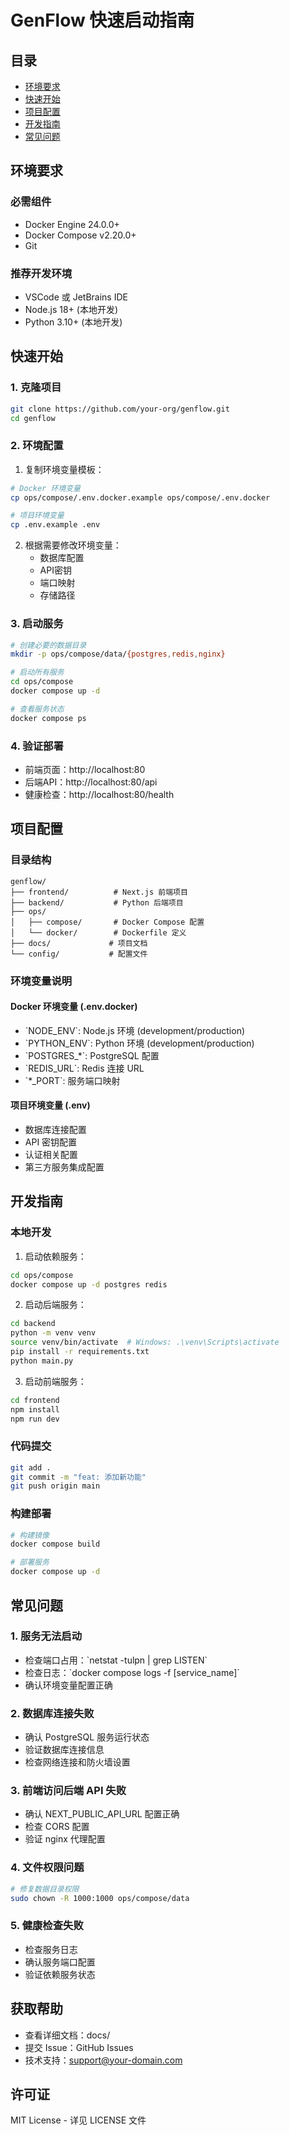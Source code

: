 # GenFlow 快速启动指南

## 目录
- [环境要求](#环境要求)
- [快速开始](#快速开始)
- [项目配置](#项目配置)
- [开发指南](#开发指南)
- [常见问题](#常见问题)

## 环境要求

### 必需组件
- Docker Engine 24.0.0+
- Docker Compose v2.20.0+
- Git

### 推荐开发环境
- VSCode 或 JetBrains IDE
- Node.js 18+ (本地开发)
- Python 3.10+ (本地开发)

## 快速开始

### 1. 克隆项目
```bash
git clone https://github.com/your-org/genflow.git
cd genflow
```

### 2. 环境配置
1. 复制环境变量模板：
```bash
# Docker 环境变量
cp ops/compose/.env.docker.example ops/compose/.env.docker

# 项目环境变量
cp .env.example .env
```

2. 根据需要修改环境变量：
   - 数据库配置
   - API密钥
   - 端口映射
   - 存储路径

### 3. 启动服务
```bash
# 创建必要的数据目录
mkdir -p ops/compose/data/{postgres,redis,nginx}

# 启动所有服务
cd ops/compose
docker compose up -d

# 查看服务状态
docker compose ps
```

### 4. 验证部署
- 前端页面：http://localhost:80
- 后端API：http://localhost:80/api
- 健康检查：http://localhost:80/health

## 项目配置

### 目录结构
```
genflow/
├── frontend/          # Next.js 前端项目
├── backend/           # Python 后端项目
├── ops/              
│   ├── compose/       # Docker Compose 配置
│   └── docker/        # Dockerfile 定义
├── docs/             # 项目文档
└── config/           # 配置文件
```

### 环境变量说明

#### Docker 环境变量 (.env.docker)
- \`NODE_ENV\`: Node.js 环境 (development/production)
- \`PYTHON_ENV\`: Python 环境 (development/production)
- \`POSTGRES_*\`: PostgreSQL 配置
- \`REDIS_URL\`: Redis 连接 URL
- \`*_PORT\`: 服务端口映射

#### 项目环境变量 (.env)
- 数据库连接配置
- API 密钥配置
- 认证相关配置
- 第三方服务集成配置

## 开发指南

### 本地开发
1. 启动依赖服务：
```bash
cd ops/compose
docker compose up -d postgres redis
```

2. 启动后端服务：
```bash
cd backend
python -m venv venv
source venv/bin/activate  # Windows: .\venv\Scripts\activate
pip install -r requirements.txt
python main.py
```

3. 启动前端服务：
```bash
cd frontend
npm install
npm run dev
```

### 代码提交
```bash
git add .
git commit -m "feat: 添加新功能"
git push origin main
```

### 构建部署
```bash
# 构建镜像
docker compose build

# 部署服务
docker compose up -d
```

## 常见问题

### 1. 服务无法启动
- 检查端口占用：\`netstat -tulpn | grep LISTEN\`
- 检查日志：\`docker compose logs -f [service_name]\`
- 确认环境变量配置正确

### 2. 数据库连接失败
- 确认 PostgreSQL 服务运行状态
- 验证数据库连接信息
- 检查网络连接和防火墙设置

### 3. 前端访问后端 API 失败
- 确认 NEXT_PUBLIC_API_URL 配置正确
- 检查 CORS 配置
- 验证 nginx 代理配置

### 4. 文件权限问题
```bash
# 修复数据目录权限
sudo chown -R 1000:1000 ops/compose/data
```

### 5. 健康检查失败
- 检查服务日志
- 确认服务端口配置
- 验证依赖服务状态

## 获取帮助
- 查看详细文档：docs/
- 提交 Issue：GitHub Issues
- 技术支持：support@your-domain.com

## 许可证
MIT License - 详见 LICENSE 文件 